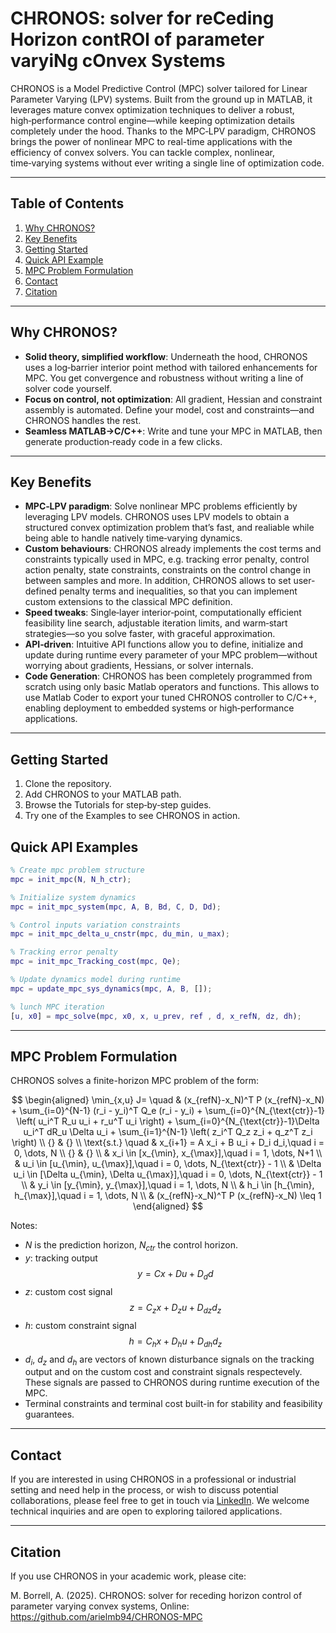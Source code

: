 # CHRONOS: solver for reCeding Horizon contROl  of parameter varyiNg cOnvex Systems 

CHRONOS is a Model Predictive Control (MPC) solver tailored for Linear Parameter Varying (LPV) systems. Built from the ground up in MATLAB, it leverages mature convex optimization techniques to deliver a robust, high‑performance control engine—while keeping optimization details completely under the hood. Thanks to the MPC‑LPV paradigm, CHRONOS brings the power of nonlinear MPC to real-time applications with the efficiency of convex solvers. You can tackle complex, nonlinear, time‑varying systems without ever writing a single line of optimization code.

---

## Table of Contents

1. [Why CHRONOS?](#why-chronos)
2. [Key Benefits](#key-benefits)
3. [Getting Started](#getting-started)
4. [Quick API Example](#quick-api-example)
5. [MPC Problem Formulation](#mpc-problem-formulation)
6. [Contact](#contact)
7. [Citation](#citation)

---

## Why CHRONOS?

- **Solid theory, simplified workflow**: Underneath the hood, CHRONOS uses a log‑barrier interior point method with tailored enhancements for MPC. You get convergence and robustness without writing a line of solver code yourself.
- **Focus on control, not optimization**: All gradient, Hessian and constraint assembly is automated. Define your model, cost and constraints—and CHRONOS handles the rest.
- **Seamless MATLAB→C/C++**: Write and tune your MPC in MATLAB, then generate production‑ready code in a few clicks.

---

## Key Benefits

- **MPC‑LPV paradigm**: Solve nonlinear MPC problems efficiently by leveraging LPV models. CHRONOS uses LPV models to obtain a structured convex optimization problem that’s fast, and realiable while being able to handle natively time‑varying dynamics.
- **Custom behaviours**: CHRONOS already implements the cost terms and constraints typically used in MPC, e.g. tracking error penalty, control action penalty, state constraints, constraints on the control change in between samples and more. In addition, CHRONOS allows to set user-defined penalty terms and inequalities, so that you can implement custom extensions to the classical MPC definition.
- **Speed tweaks**: Single‑layer interior‑point, computationally efficient feasibility line search, adjustable iteration limits, and warm‑start strategies—so you solve faster, with graceful approximation.
- **API‑driven**: Intuitive API functions allow you to define, initialize and update during runtime every parameter of your MPC problem—without worrying about gradients, Hessians, or solver internals. 
- **Code Generation**: CHRONOS has been completely programmed from scratch using only basic Matlab operators and functions. This allows to use Matlab Coder to export your tuned CHRONOS controller to C/C++, enabling deployment to embedded systems or high‑performance applications.

---

## Getting Started

1. Clone the repository.
2. Add CHRONOS to your MATLAB path.
3. Browse the Tutorials for step‑by‑step guides.
4. Try one of the Examples to see CHRONOS in action.

## Quick API Examples
 
 ```matlab
% Create mpc problem structure
 mpc = init_mpc(N, N_h_ctr);

% Initialize system dynamics
mpc = init_mpc_system(mpc, A, B, Bd, C, D, Dd);

% Control inputs variation constraints
 mpc = init_mpc_delta_u_cnstr(mpc, du_min, u_max);

% Tracking error penalty
mpc = init_mpc_Tracking_cost(mpc, Qe);

% Update dynamics model during runtime
mpc = update_mpc_sys_dynamics(mpc, A, B, []);

% lunch MPC iteration
[u, x0] = mpc_solve(mpc, x0, x, u_prev, ref , d, x_refN, dz, dh);
```
---

## MPC Problem Formulation

CHRONOS solves a finite-horizon MPC problem of the form:

$$
\begin{aligned}
\min_{x,u} J= \quad & (x_{refN}-x_N)^T P (x_{refN}-x_N) + \sum_{i=0}^{N-1} (r_i - y_i)^T Q_e (r_i - y_i) + \sum_{i=0}^{N_{\text{ctr}}-1} \left( u_i^T R_u u_i + r_u^T u_i \right) + \sum_{i=0}^{N_{\text{ctr}}-1}\Delta u_i^T dR_u \Delta u_i + \sum_{i=1}^{N-1} \left( z_i^T Q_z z_i + q_z^T z_i \right) \\
{} & {} \\
\text{s.t.} \quad & x_{i+1} = A x_i + B u_i + D_i d_i,\quad i = 0, \dots, N \\
{} & {} \\
& x_i \in [x_{\min}, x_{\max}],\quad i = 1, \dots, N+1 \\
& u_i \in [u_{\min}, u_{\max}],\quad i = 0, \dots, N_{\text{ctr}} - 1 \\
& \Delta u_i \in [\Delta u_{\min}, \Delta u_{\max}],\quad i = 0, \dots, N_{\text{ctr}} - 1 \\
& y_i \in [y_{\min}, y_{\max}],\quad i = 1, \dots, N \\
& h_i \in [h_{\min}, h_{\max}],\quad i = 1, \dots, N \\
& (x_{refN}-x_N)^T P (x_{refN}-x_N) \leq 1
\end{aligned}
$$

Notes:
* $N$ is the prediction horizon, $N_{ctr}$ the control horizon.
* $y$: tracking output
$$y = Cx+Du+D_dd$$ 
* $z$: custom cost signal
$$z = C_zx+D_zu+D_{dz}d_z$$
* $h$: custom constraint signal
$$h = C_hx+D_hu+D_{dh}d_z$$ 
* $d_i$, $d_z$ and $d_h$ are vectors of known disturbance signals on the tracking output and on the custom cost and constraint signals respectevely. These signals are passed to CHRONOS during runtime execution of the MPC.
* Terminal constraints and terminal cost built-in for stability and feasibility guarantees.

---

## Contact

If you are interested in using CHRONOS in a professional or industrial setting and need help in the process, or wish to discuss potential collaborations, please feel free to get in touch via [LinkedIn](https://www.linkedin.com/in/ariel-medero-borrell). We welcome technical inquiries and are open to exploring tailored applications.



---

## Citation

If you use CHRONOS in your academic work, please cite:

M. Borrell, A. (2025). CHRONOS: solver for receding horizon control  of parameter varying convex systems, Online:  https://github.com/arielmb94/CHRONOS-MPC

